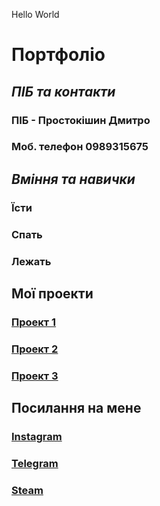 Hello World
# **Портфоліо**
## **_ПІБ та контакти_**
### ПІБ - Простокішин Дмитро
### Моб. телефон 0989315675
## **_Вміння та навички_**
### Їсти
### Спать
### Лежать
## Мої проекти
### [Проект 1](https://github.com/Prostokishyn/pr1)
### [Проект 2](https://github.com/Prostokishyn/prostokishyn1)
### [Проект 3](https://github.com/Prostokishyn/prostokishyn.github.io)
## Посилання на мене
### [Instagram](https://instagram.com/gxdsndrm)
### [Telegram](t.me/gxdsndrm)
### [Steam](https://steamcommunity.com/id/gxdsndrm/)
